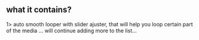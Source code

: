 ## what it contains?
1> auto smooth looper with slider ajuster, that will help you loop certain part of the media
...
will continue adding more to the list...